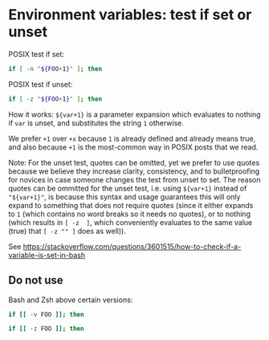 # Environment variables: test if set or unset

POSIX test if set:

```sh
if [ -n "${FOO+1}" ]; then
```

POSIX test if unset:

```sh
if [ -z "${FOO+1}" ]; then
```

How it works: `${var+1}` is a parameter expansion which evaluates to nothing if `var` is unset, and substitutes the string `1` otherwise.

We prefer `+1` over `+x` because `1` is already defined and already means true, and also because `+1` is the most-common way in POSIX posts that we read.

Note: For the unset test, quotes can be omitted, yet we prefer to use quotes because we believe they increase clarity, consistency, and to bulletproofing for novices in case someone changes the test from unset to set. The reason quotes can be ommitted for the unset test, i.e. using `${var+1}` instead of `"${var+1}"`, is because this syntax and usage guarantees this will only expand to something that does not require quotes (since it either expands to `1` (which contains no word breaks so it needs no quotes), or to nothing (which results in `[ -z  ]`, which conveniently evaluates to the same value (true) that `[ -z "" ]` does as well)).


See https://stackoverflow.com/questions/3601515/how-to-check-if-a-variable-is-set-in-bash


## Do not use

Bash and Zsh above certain versions:

```sh
if [[ -v FOO ]]; then

if [[ -z FOO ]]; then
```
